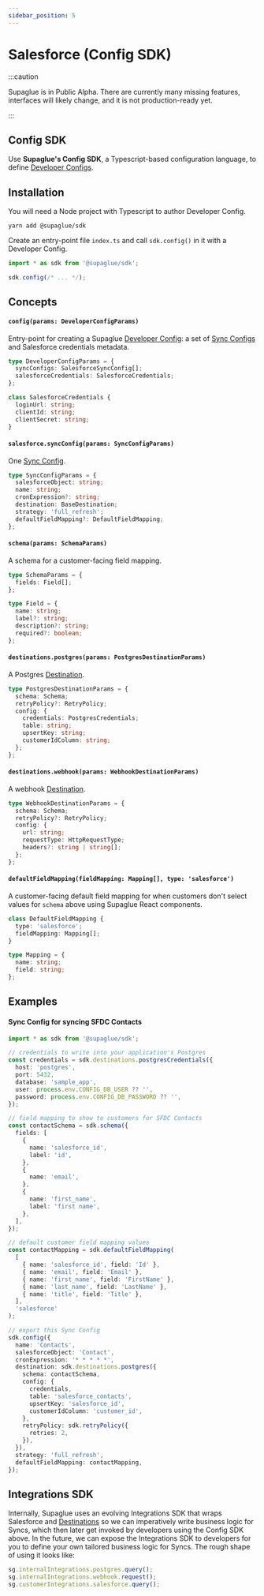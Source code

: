 ```yaml
---
sidebar_position: 5
---
```


# Salesforce (Config SDK)

:::caution

Supaglue is in Public Alpha. There are currently many missing features, interfaces will likely change, and it is not production-ready yet.

:::

## Config SDK

Use **Supaglue's Config SDK**, a Typescript-based configuration language, to define [Developer Configs](/concepts#developer_config).

## Installation

You will need a Node project with Typescript to author Developer Config.

```shell
yarn add @supaglue/sdk
```

Create an entry-point file `index.ts` and call `sdk.config()` in it with a Developer Config.

```typescript
import * as sdk from '@supaglue/sdk';

sdk.config(/* ... */);
```

## Concepts

#### `config(params: DeveloperConfigParams)`

Entry-point for creating a Supaglue [Developer Config](/concepts#developer_config): a set of [Sync Configs](/concepts#sync-config) and Salesforce credentials metadata.

```typescript
type DeveloperConfigParams = {
  syncConfigs: SalesforceSyncConfig[];
  salesforceCredentials: SalesforceCredentials;
};

class SalesforceCredentials {
  loginUrl: string;
  clientId: string;
  clientSecret: string;
}
```

#### `salesforce.syncConfig(params: SyncConfigParams)`

One [Sync Config](/concepts#developer_config).

```typescript
type SyncConfigParams = {
  salesforceObject: string;
  name: string;
  cronExpression?: string;
  destination: BaseDestination;
  strategy: 'full_refresh';
  defaultFieldMapping?: DefaultFieldMapping;
};
```

#### `schema(params: SchemaParams)`

A schema for a customer-facing field mapping.

```typescript
type SchemaParams = {
  fields: Field[];
};

type Field = {
  name: string;
  label?: string;
  description?: string;
  required?: boolean;
};
```

#### `destinations.postgres(params: PostgresDestinationParams)`

A Postgres [Destination](/concepts#destination).

```typescript
type PostgresDestinationParams = {
  schema: Schema;
  retryPolicy?: RetryPolicy;
  config: {
    credentials: PostgresCredentials;
    table: string;
    upsertKey: string;
    customerIdColumn: string;
  };
};
```

#### `destinations.webhook(params: WebhookDestinationParams)`

A webhook [Destination](/concepts#destination).

```typescript
type WebhookDestinationParams = {
  schema: Schema;
  retryPolicy?: RetryPolicy;
  config: {
    url: string;
    requestType: HttpRequestType;
    headers?: string | string[];
  };
};
```

#### `defaultFieldMapping(fieldMapping: Mapping[], type: 'salesforce')`

A customer-facing default field mapping for when customers don't select values for `schema` above using Supaglue React components.

```typescript
class DefaultFieldMapping {
  type: 'salesforce';
  fieldMapping: Mapping[];
}

type Mapping = {
  name: string;
  field: string;
};
```

## Examples

#### Sync Config for syncing SFDC Contacts

```typescript
import * as sdk from '@supaglue/sdk';

// credentials to write into your application's Postgres
const credentials = sdk.destinations.postgresCredentials({
  host: 'postgres',
  port: 5432,
  database: 'sample_app',
  user: process.env.CONFIG_DB_USER ?? '',
  password: process.env.CONFIG_DB_PASSWORD ?? '',
});

// field mapping to show to customers for SFDC Contacts
const contactSchema = sdk.schema({
  fields: [
    {
      name: 'salesforce_id',
      label: 'id',
    },
    {
      name: 'email',
    },
    {
      name: 'first_name',
      label: 'first name',
    },
  ],
});

// default customer field mapping values
const contactMapping = sdk.defaultFieldMapping(
  [
    { name: 'salesforce_id', field: 'Id' },
    { name: 'email', field: 'Email' },
    { name: 'first_name', field: 'FirstName' },
    { name: 'last_name', field: 'LastName' },
    { name: 'title', field: 'Title' },
  ],
  'salesforce'
);

// export this Sync Config
sdk.config({
  name: 'Contacts',
  salesforceObject: 'Contact',
  cronExpression: '* * * * *',
  destination: sdk.destinations.postgres({
    schema: contactSchema,
    config: {
      credentials,
      table: 'salesforce_contacts',
      upsertKey: 'salesforce_id',
      customerIdColumn: 'customer_id',
    },
    retryPolicy: sdk.retryPolicy({
      retries: 2,
    }),
  }),
  strategy: 'full_refresh',
  defaultFieldMapping: contactMapping,
});
```

## Integrations SDK

Internally, Supaglue uses an evolving Integrations SDK that wraps Salesforce and [Destinations](/concepts#destination) so we can imperatively write business logic for Syncs, which then later get invoked by developers using the Config SDK above. In the future, we can expose the Integrations SDK to developers for you to define your own tailored business logic for Syncs. The rough shape of using it looks like:

```typescript
sg.internalIntegrations.postgres.query();
sg.internalIntegrations.webhook.request();
sg.customerIntegrations.salesforce.query();
```
